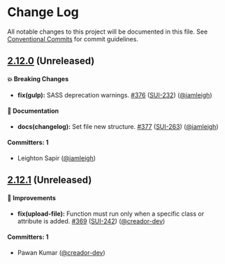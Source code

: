 # Change Log

All notable changes to this project will be documented in this file. See [Conventional Commits](https://conventionalcommits.org/) for commit guidelines.

## [2.12.0](https://github.com/wpmudev/shared-ui/compare/v2.11.2...v2.12.0) (Unreleased)

#### 💥 Breaking Changes
* **fix(gulp):** SASS deprecation warnings. [#376](https://github.com/wpmudev/shared-ui/pull/376) ([SUI-232](https://incsub.atlassian.net/browse/SUI-232)) ([@iamleigh](https://github.com/iamleigh))

#### 📝 Documentation
* **docs(changelog):** Set file new structure. [#377](https://github.com/wpmudev/shared-ui/pull/377) ([SUI-263](https://incsub.atlassian.net/browse/SUI-263)) ([@iamleigh](https://github.com/iamleigh))

#### Committers: 1
- Leighton Sapir ([@iamleigh](https://github.com/iamleigh))

## [2.12.1](https://github.com/wpmudev/shared-ui/compare/v2.12.0...v2.12.1) (Unreleased)

#### 🚀 Improvements
* **fix(upload-file):** Function must run only when a specific class or attribute is added. [#369](https://github.com/wpmudev/shared-ui/pull/369) ([SUI-242](https://incsub.atlassian.net/browse/SUI-242)) ([@creador-dev](https://github.com/creador-dev))

#### Committers: 1
- Pawan Kumar ([@creador-dev](https://github.com/creador-dev))